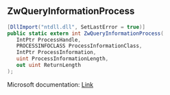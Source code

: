 ## ZwQueryInformationProcess

```csharp
[DllImport("ntdll.dll", SetLastError = true)]
public static extern int ZwQueryInformationProcess(
   IntPtr ProcessHandle,
   PROCESSINFOCLASS ProcessInformationClass,
   IntPtr ProcessInformation,
   uint ProcessInformationLength,
   out uint ReturnLength
);
```

Microsoft documentation: [Link](https://docs.microsoft.com/en-us/windows/win32/api/winternl/nf-winternl-ntqueryinformationprocess)
